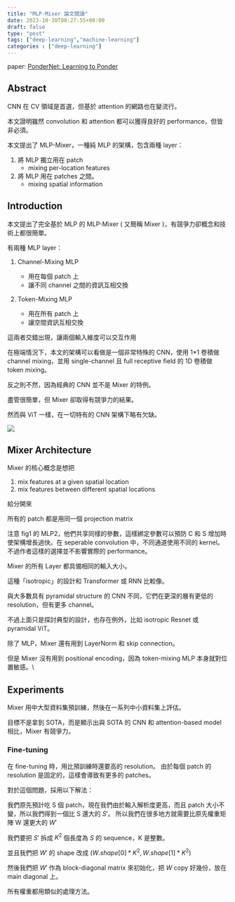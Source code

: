 ```yaml
---
title: "MLP-Mixer 論文閱讀"
date: 2023-10-30T00:27:55+08:00
draft: false
type: "post"
tags: ["deep-learning","machine-learning"]
categories : ["deep-learning"]
---
```


paper: [PonderNet: Learning to Ponder](https://arxiv.org/abs/2107.05407)

## Abstract

CNN 在  CV 領域是首選，但基於 attention 的網路也在變流行。

本文證明雖然 convolution 和 attention 都可以獲得良好的 performance，但皆非必須。


本文提出了 MLP-Mixer，一種純 MLP 的架構，包含兩種 layer：
1. 將 MLP 獨立用在 patch
    - mixing per-location features
2. 將 MLP 用在 patches 之間。
    - mixing spatial information

## Introduction

本文提出了完全基於 MLP 的 MLP-Mixer ( 又簡稱 Mixer )，有競爭力卻概念和技術上都很簡單。

有兩種 MLP layer：
1. Channel-Mixing MLP
    - 用在每個 patch 上
    - 讓不同 channel 之間的資訊互相交換

2. Token-Mixing MLP
    - 用在所有 patch 上
    - 讓空間資訊互相交換

這兩者交錯出現，讓兩個輸入維度可以交互作用

在極端情況下，本文的架構可以看做是一個非常特殊的 CNN，使用 1*1 卷積做 channel mixing，並用 single-channel 且 full receptive field 的 1D 卷積做 token mixing。

反之則不然，因為經典的 CNN 並不是 Mixer 的特例。

盡管很簡單，但 Mixer 卻取得有競爭力的結果。

然而與 ViT 一樣，在一切特有的 CNN 架構下略有欠缺。

![](/Blog/images/deep-learning/MLP-Mixer/fig1.jpg)

## Mixer Architecture

Mixer 的核心概念是想把

1. mix features at a given spatial location
2. mix features between different spatial locations

給分開來

所有的 patch 都是用同一個 projection matrix

注意 fig1 的 MLP2，他們共享同樣的參數，這樣綁定參數可以預防 C 和 S 增加時使架構增長過快。在 seperable convolution 中，不同通道使用不同的 kernel。不過作者這樣的選擇並不影響實際的 performance。

Mixer 的所有 Layer 都具備相同的輸入大小。

這種「isotropic」的設計和 Transformer 或 RNN 比較像。

與大多數具有 pyramidal structure 的 CNN 不同，它們在更深的層有更低的 resolution，但有更多 channel。

不過上面只是探討典型的設計，也存在例外，比如 isotropic Resnet 或 pyramidal ViT。

除了 MLP，Mixer 還有用到 LayerNorm 和 skip connection。

但是 Mixer 沒有用到 positional encoding，因為 token-mixing MLP 本身就對位置敏感。\

## Experiments

Mixer 用中大型資料集預訓練，然後在一系列中小資料集上評估。

目標不是拿到 SOTA，而是顯示出與 SOTA 的 CNN 和 attention-based model 相比，Mixer 有競爭力。

### Fine-tuning
在 fine-tuning 時，用比預訓練時還要高的 resolution。
由於每個 patch 的 resolution 是固定的，這樣會導致有更多的 patches。

對於這個問題，採用以下解法：

我們原先預計吃 S 個 patch，現在我們由於輸入解析度更高，而且 patch 大小不變，所以我們得到一個比 S 還大的 $S'$。
所以我們在很多地方就需要比原先權重矩陣 W 還更大的 $W'$

我們要把 $S'$ 拆成 $K^2$ 個長度為 $S$ 的 sequence，K 是整數。

並且我們把 $W'$ 的 shape 改成 $(W.shape[0] * K^2, W.shape[1] * K^2)$

然後我們把 $W'$ 作為 block-diagonal matrix 來初始化，把 $W$ copy 好幾份，放在 main diagonal 上。

所有權重都用類似的處理方法。